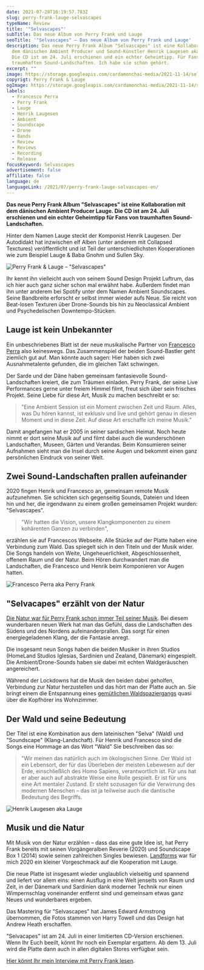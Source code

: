 ```yaml
---
date: 2021-07-28T16:19:57.783Z
slug: perry-frank-lauge-selvascapes
typeName: Review
title: '"Selvascapes"'
subTitle: Das neue Album von Perry Frank und Lauge
seoTitle: '"Selvascapes" – Das neue Album von Perry Frank und Lauge'
description: Das neue Perry Frank Album "Selvascapes" ist eine Kollaboration mit
  dem dänischen Ambient Producer und Sound-Künstler Henrik Laugesen aka Lauge.
  Die CD ist am 24. Juli erschienen und ein echter Geheimtipp. Für Fans von
  traumhaften Sound-Landschaften. Ich habe sie schon gehört.
excerpt: ""
image: https://storage.googleapis.com/cardamonchai-media/2021-11-14/selvascapes-perry-frank-lauge-imagine-080808_48463a_1024_768/640.webp
copyrigt: Perry Frank & Lauge
ogImage: https://storage.googleapis.com/cardamonchai-media/2021-11-14/selvascapes-perry-frank-lauge-fb-imagine-080808_504f45_1200_628/640.webp
labels:
  - Francesco Perra
  - Perry Frank
  - Lauge
  - Henrik Laugesen
  - Ambient
  - Soundscape
  - Drone
  - Bands
  - Review
  - Reviews
  - Recording
  - Release
focusKeyword: Selvascapes
advertisement: false
affiliate: false
language: de
languageLink: /2021/07/perry-frank-lauge-selvascapes-en/
---
```


**Das neue Perry Frank Album "Selvascapes" ist eine Kollaboration mit dem dänischen Ambient Producer Lauge. Die CD ist am 24. Juli erschienen und ein echter Geheimtipp für Fans von traumhaften Sound-Landschaften.**

Hinter dem Namen Lauge steckt der Komponist Henrik Laugesen. Der Autodidakt hat inzwischen elf Alben (unter anderem mit Collapsed Texctures) veröffentlicht und ist Teil der unterschiedlichsten Kooperationen wie zum Beispiel Lauge & Baba Gnohm und Sullen Sky. 

![Perry Frank & Lauge – "Selvascapes"](https://storage.googleapis.com/cardamonchai-media/2021-11-14/selvascapes-artwork-stores-imagine-f8f8f8_a39f9c_1440_1440/640.webp "Perry Frank & Lauge – \"Selvascapes\"")

Ihr kennt ihn vielleicht auch von seinem Sound Design Projekt Luftrum, das ich hier auch ganz sicher schon mal erwähnt habe. Außerdem findet man ihn unter anderem bei Spotify unter dem Namen Ambient Soundscapes. Seine Bandbreite erforscht er selbst immer wieder aufs Neue. Sie reicht von Beat-losen Texturen über Drone-Sounds bis hin zu Neoclassical Ambient und Psychedelischen Downtempo-Stücken.

## Lauge ist kein Unbekannter

Ein unbeschriebenes Blatt ist der neue musikalische Partner von [Francesco Perra](/2020/11/perry-frank-interview/) also keineswegs. Das Zusammenspiel der beiden Sound-Bastler geht ziemlich gut auf. Man könnte auch sagen: Hier haben sich zwei Ausnahmetalente gefunden, die im gleichen Takt schwingen.

Der Sarde und der Däne haben gemeinsam fantasievolle Sound-Landschaften kreiert, die zum Träumen einladen. Perry Frank, der seine Live Performances gerne unter freiem Himmel filmt, freut sich über sein frisches Projekt. Seine Liebe für diese Art, Musik zu machen beschreibt er so:

> "Eine Ambient Session ist ein Moment zwischen Zeit und Raum. Alles, was Du hören kannst, ist exklusiv und live und gehört genau in diesen Moment und in diese Zeit. Auf diese Art erschaffe ich meine Musik."

Damit angefangen hat er 2005 in seiner sardischen Heimat. Noch heute nimmt er dort seine Musik auf und filmt dabei auch die wunderschönen Landschaften, Museen, Gärten und Verandas. Beim Konsumieren seiner Aufnahmen sieht man die Insel durch seine Augen und bekommt einen ganz persönlichen Eindruck von seiner Welt.

## Zwei Sound-Landschaften prallen aufeinander

2020 fingen Henrik und Francesco an, gemeinsam remote Musik aufzunehmen. Sie schickten sich gegenseitig Sounds, Dateien und Ideen hin und her, die irgendwann zu einem großen gemeinsamen Projekt wurden: "Selvascapes".

> "Wir hatten die Vision, unsere Klangkomponenten zu einem kohärenten Ganzen zu verbinden", 

erzählen sie auf Francescos Webseite. Alle Stücke auf der Platte haben eine Verbindung zum Wald. Das spiegelt sich in den Titeln und der Musik wider. Die Songs handeln von Weite, Ungeheuerlichkeit, Abgeschlossenheit, offenem Raum und der Natur. Beim Hören durchwandert man die Landschaften, die Francesco und Henrik beim Komponieren vor Augen hatten.

![Francesco Perra aka Perry Frank](https://storage.googleapis.com/cardamonchai-media/2021-11-14/perry-frank-imagine-282818_3c4a2e_1024_768/640.webp "Francesco Perra aka Perry Frank")

## "Selvacapes" erzählt von der Natur

[Die Natur war für Perry Frank schon immer Teil seiner Musik](/2020/11/perry-frank-interview/). Bei diesem wunderbaren neuen Werk hat man das Gefühl, dass die Landschaften des Südens und des Nordens aufeinanderprallen. Das sorgt für einen energiegeladenen Klang, der die Fantasie anregt.

Die insgesamt neun Songs haben die beiden Musiker in ihren Studios (HomeLand Studios Iglesias, Sardinien und Zealand, Dänemark) eingespielt. Die Ambient/Drone-Sounds haben sie dabei mit echten Waldgeräuschen angereichert.

Während der Lockdowns hat die Musik den beiden dabei geholfen, Verbindung zur Natur herzustellen und das hört man der Platte auch an. Sie bringt einem die Entspannung eines [gemütlichen Waldspaziergangs](/2021/05/den-wald-erleben/) quasi über die Kopfhörer ins Wohnzimmer.

## Der Wald und seine Bedeutung

Der Titel ist eine Kombination aus dem lateinischen "Selva" (Wald) und "Soundscape" (Klang-Landschaft). Für Henrik und Francesco sind die Songs eine Hommage an das Wort "Wald" Sie beschreiben das so:

> "Wir meinen das natürlich auch im ökologischen Sinne. Der Wald ist ein Lebensort, der für das Überleben der meisten Lebewesen auf der Erde, einschließlich des Homo Sapiens, verantwortlich ist. Für uns hat er aber auch auf abstrakte Weise eine Rolle gespielt. Er ist für uns eine Art mentaler Zustand. Er steht sozusagen für die Verwirrung des modernen Menschen – das ist ja teilweise auch die dantische Bedeutung des Begriffs.

![Henrik Laugesen aka Lauge](https://storage.googleapis.com/cardamonchai-media/2021-11-14/lauge-imagine-181818_5d5753_1024_768/640.webp "Henrik Laugesen aka Lauge")

## Musik und die Natur

Mit Musik von der Natur erzählen – dass das eine gute Idee ist, hat Perry Frank bereits mit seinen Vorgängeralben Reverie (2020) und Soundscape Box 1 (2014) sowie seinen zahlreichen Singles bewiesen. [Landforms](/2021/01/perry-frank-landforms/) war für mich 2020 ein kleiner Vorgeschmack auf die Kooperation mit Lauge.

Die neue Platte ist insgesamt wieder unglaublich vielseitig und spannend und liefert vor allem eins: einen Ausflug in eine Welt jenseits von Raum und Zeit, in der Dänemark und Sardinien dank moderner Technik nur einen Wimpernschlag voneinander entfernt sind und gemeinsam etwas ganz Neues und wunderbares ergeben.

Das Mastering für "Selvascapes" hat James Edward Armstrong übernommen, die Fotos stammen von Harry Towell und das Design hat Andrew Heath erschaffen.

"Selvacapes" ist am 24. Juli in einer limitierten CD-Version erschienen. Wenn Ihr Euch beeilt, könnt Ihr noch ein Exemplar ergattern. Ab dem 13. Juli wird die Platte dann auch in allen digitalen Stores verfügbar sein.

[Hier könnt Ihr mein Interview mit Perry Frank lesen](/2020/11/perry-frank-interview/).